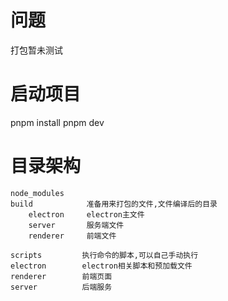 # 问题
打包暂未测试

# 启动项目
pnpm install
pnpm dev

# 目录架构
```
node_modules
build            准备用来打包的文件,文件编译后的目录
    electron     electron主文件
    server       服务端文件
    renderer     前端文件

scripts         执行命令的脚本,可以自己手动执行
electron        electron相关脚本和预加载文件
renderer        前端页面
server          后端服务

```